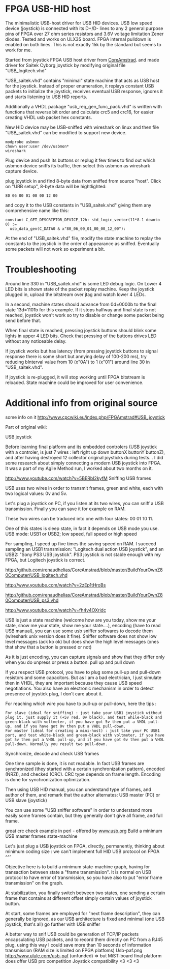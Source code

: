 # FPGA USB-HID host

The minimalistic USB-host driver for USB HID devices. USB low speed device
(joystick) is connected with its D+/D- lines to any 2 general purpose pins of FPGA
over 27 ohm series resistors and 3.6V voltage limitation Zener diodes. 
Tested and works on ULX3S board. FPGA internal pulldown is enabled on both
lines. This is not exactly 15k by the standard but seems to work for me.

Started from joystick FPGA USB host driver from 
[CoreAmstrad](https://github.com/renaudhelias/CoreAmstrad).
and made driver for Saitek Cyborg joystick by modifying
original file "USB_logitech.vhd"

"USB_saitek.vhd" contains "minimal" state machine that acts as USB host for
the joystick. Instead of proper enumeration, it replays constant USB 
packets to initialize the joystick, receives eventual USB response, 
ignores it and starts listening to USB HID reports.

Additionally a VHDL package "usb_req_gen_func_pack.vhd" is written with functions that
reverse bit order and calculate crc5 and crc16, for easier creating 
VHDL usb packet hex constants.

New HID device may be USB-sniffed with wireshark on linux
and then file "USB_saitek.vhd" can be modified to support new device.

    modprobe usbmon
    chown user:user /dev/usbmon*
    wireshark

Plug device and push its buttons or replug it few times to find out
which usbmon device sniffs its traffic, then select
this usbmon as wireshark capture device.

plug joystick in and find 8-byte data from sniffed from source "host".
Click on "URB setup", 8-byte data will be hightlighted:

    80 06 00 01 00 00 12 00

and copy it to the USB constants in "USB_saitek.vhd" giving them
any comprehensive name like this:

    constant C_GET_DESCRIPTOR_DEVICE_12h: std_logic_vector(11*8-1 downto 0) :=
      usb_data_gen(C_DATA0 & x"80_06_00_01_00_00_12_00"):

At the end of "USB_saitek.vhd" file, modify the state machine 
to replay the constants to the joystick in the order of appearance as sniffed.
Eventually some packets will not work so experiment a bit.

# Troubleshooting

Around line 330 in "USB_saitek.vhd" is some LED debug logic. 
On Lower 4 LED bits is shown state of the packet replay machine.
Keep the joystick plugged in, upload the bitstream over jtag and
watch lower 4 LEDs.

In a second, machine states should advance from 0d=0000b to the final state 
13d=1101b for this example. If it stops halfway and final state is not
reached, joystick won't work so try to disable or change some packet
being send before that.

When final state is reached, pressing joystick buttons should blink
some lights in upper 4 LED bits. Check that pressing of the buttons
drives LED without any noticeable delay.

If joystick works but has latency (from pressing joystick buttons to signal
response there is some short but annying delay of 100-200 ms), try 
reducing bInterval value from 10 (x"0A") to 1 (x"01") around line 30 
in "USB_saitek.vhd".

If joystick is re-plugged, it will stop working until FPGA bitstream 
is reloaded. State machine could be improved for user convenience.

# Additional info from original source

some info on it
http://www.cpcwiki.eu/index.php/FPGAmstrad#USB_joystick

Part of original wiki:

USB joystick

Before learning final platform and its embedded controlers (USB joystick with a controler, is just 7 wires : left right up down buttonX buttonY buttonZ), and after having destroyed 12 collector original joysticks during tests... I did some research about simply connecting a modern USB joystick into FPGA. It was a part of my Agile Method run, I worked about two months on it.

http://www.youtube.com/watch?v=5BERbI2kyfM
Sniffing USB frames

USB uses two wires in order to transmit frames, green and white, each with two logical values: 0v and 5v.

Let's plug a joystick on PC, if you listen at its two wires, you can sniff a USB transmission. Finally you can save it for example on RAM.

These two wires can be traduced into one with four states: 00 01 10 11.

One of this states is sleep state, in fact it depends on USB mode you use.
USB mode: USB1 or USB2; low speed, full speed or high speed

For sampling, I speed up five times the saving speed on RAM. I succeed sampling an USB1 transmission: "Logitech dual action USB joystick", and an USB2: "Sony PS3 USB joystick". PS3 joystick is not stable enough with my FPGA, but Logitech joystick is correct.

http://github.com/renaudhelias/CoreAmstrad/blob/master/BuildYourOwnZ80Computer/USB_logitech.vhd

http://www.youtube.com/watch?v=2zEp1tHroBs

http://github.com/renaudhelias/CoreAmstrad/blob/master/BuildYourOwnZ80Computer/USB_ps3.vhd

http://www.youtube.com/watch?v=fh4v4OXridc

USB is just a state machine (welcome how are you today, show me your state, show me your state, show me your state....), encoding (have to read USB manual), you can use some usb sniffer softwares to decode them (wireshark unix version does it fine). Sniffer software does not show low level messages (ack ko ok) but does show the high level messages (ones that show that a button is pressed or not)

As it is just encoding, you can capture signals and show that they differ only when you do unpress or press a button.
pull up and pull down

If you respect USB protocol, you have to plug some pull-up and pull-down resistors and some capacitors. But as I am a bad electrician, I just simulate then in VHDL, they are important because they cause USB speed negotiations. You also have an electronic mechanism in order to detect presence of joystick plug, I don't care about it.

For reaching which wire you have to pull-up or pull-down, here the tips :

    For slave (ideal for sniffing) : just take your USB1 joystick without plug it, just supply it (+5v red, 0v black), and test while-black and green-black with voltmeter, if you have got 5v then put a VHDL pull-up, and if you have got 0v then put a VHDL pull-down.
    For master (ideal for creating a mini-host) : just take your PC USB1 port, and test white-black and green-black with voltmeter, if you have got 5v then put a VHDL pull-up, and if you have got 0v then put a VHDL pull-down. Normally you result two pull-down.

Synchronize, decode and check USB frames

One time sample is done, it is not readable. In fact USB frames are synchronized (they started with a certain synchronization pattern), encoded (NRZI), and checked (CRC). CRC type depends on frame length. Encoding is done for synchronization optimization.

Then using USB HID manual, you can understand type of frames, and author of them, and remark that the author alternates: USB master (PC) or USB slave (joystick)

You can use some "USB sniffer software" in order to understand more easily some frames contain, but they generally don't give all frame, and full frame.

great crc check example in perl - offered by www.usb.org
Build a minimum USB master frames state-machine

Let's just plug a USB joystick on FPGA, directly, permanently, thinking about minimum coding size : we can't implement full HID USB protocol on FPGA ^^'

Objective here is to build a minimum state-machine graph, having for transaction between state a "frame transmission". It is normal on USB protocol to have error of transmission, so you have also to put "error frame transmission" on the graph.

At stabilization, you finally switch between two states, one sending a certain frame that contains at different offset simply certain values of joystick button.

At start, some frames are employed for "next frame description", they can generally be ignored, as our USB architecture is fixed and minimal (one USB joystick, that's all)
go further with USB sniffer

A better way to snif USB could be generation of TCP/IP packets encapsulating USB packets, and to record them directly on PC from a RJ45 plug, using this way I could save more than 10 seconds of information transmission (RAM size is limited on FPGA platfoms)
Usb-paf.png
http://www.ulule.com/usb-paf (unfunded) => but MiST-board final platform does offer USB pro competition Joystick compatibility <3 <3 <3 
